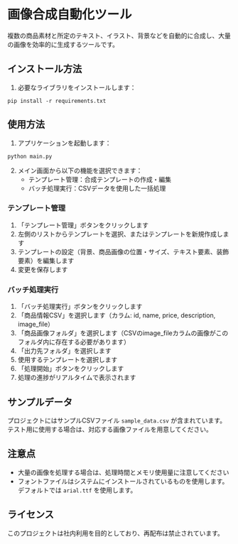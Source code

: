 # 画像合成自動化ツール

複数の商品素材と所定のテキスト、イラスト、背景などを自動的に合成し、大量の画像を効率的に生成するツールです。

## インストール方法

1. 必要なライブラリをインストールします：

```
pip install -r requirements.txt
```

## 使用方法

1. アプリケーションを起動します：

```
python main.py
```

2. メイン画面から以下の機能を選択できます：
   - テンプレート管理：合成テンプレートの作成・編集
   - バッチ処理実行：CSVデータを使用した一括処理

### テンプレート管理

1. 「テンプレート管理」ボタンをクリックします
2. 左側のリストからテンプレートを選択、またはテンプレートを新規作成します
3. テンプレートの設定（背景、商品画像の位置・サイズ、テキスト要素、装飾要素）を編集します
4. 変更を保存します

### バッチ処理実行

1. 「バッチ処理実行」ボタンをクリックします
2. 「商品情報CSV」を選択します（カラム: id, name, price, description, image_file）
3. 「商品画像フォルダ」を選択します（CSVのimage_fileカラムの画像がこのフォルダ内に存在する必要があります）
4. 「出力先フォルダ」を選択します
5. 使用するテンプレートを選択します
6. 「処理開始」ボタンをクリックします
7. 処理の進捗がリアルタイムで表示されます

## サンプルデータ

プロジェクトにはサンプルCSVファイル `sample_data.csv` が含まれています。
テスト用に使用する場合は、対応する画像ファイルを用意してください。

## 注意点

- 大量の画像を処理する場合は、処理時間とメモリ使用量に注意してください
- フォントファイルはシステムにインストールされているものを使用します。デフォルトでは `arial.ttf` を使用します。

## ライセンス

このプロジェクトは社内利用を目的としており、再配布は禁止されています。

